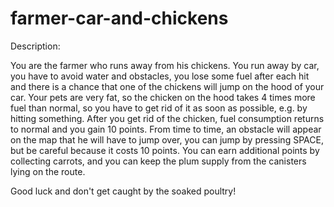 # farmer-car-and-chickens

Description:

You are the farmer who runs away from his chickens.
You run away by car, you have to avoid water and obstacles, you lose some fuel after each hit and there is a chance that one of the chickens will jump on the hood of your car. Your pets are very fat, so the chicken on the hood takes 4 times more fuel than normal, so you have to get rid of it as soon as possible, e.g. by hitting something. After you get rid of the chicken, fuel consumption returns to normal and you gain 10 points. From time to time, an obstacle will appear on the map that he will have to jump over, you can jump by pressing SPACE, but be careful because it costs 10 points. You can earn additional points by collecting carrots, and you can keep the plum supply from the canisters lying on the route. 

Good luck and don't get caught by the soaked poultry! 

